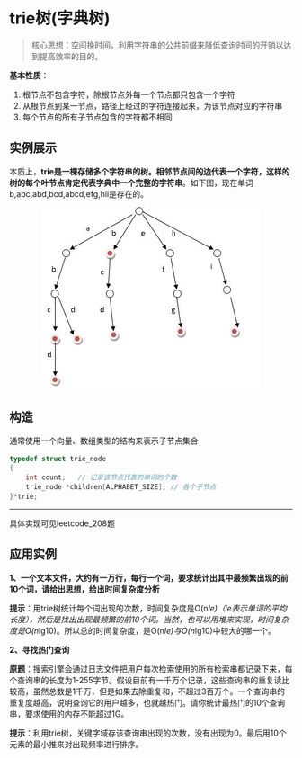# trie树(字典树)
> 核心思想：空间换时间，利用字符串的公共前缀来降低查询时间的开销以达到提高效率的目的。

**基本性质**：
1. 根节点不包含字符，除根节点外每一个节点都只包含一个字符
2. 从根节点到某一节点，路径上经过的字符连接起来，为该节点对应的字符串
3. 每个节点的所有子节点包含的字符都不相同



## 实例展示
本质上，**trie是一棵存储多个字符串的树。相邻节点间的边代表一个字符，这样的树的每个叶节点肯定代表字典中一个完整的字符串**。如下图，现在单词b,abc,abd,bcd,abcd,efg,hii是存在的。
<div style="text-align: center">
<img src="trie1.jpg"/>
</div>

## 构造
通常使用一个向量、数组类型的结构来表示子节点集合
```c
typedef struct trie_node
{
    int count;   // 记录该节点代表的单词的个数
    trie_node *children[ALPHABET_SIZE]; // 各个子节点 
}*trie;
```
---
具体实现可见leetcode_208题

## 应用实例
**1、一个文本文件，大约有一万行，每行一个词，要求统计出其中最频繁出现的前10个词，请给出思想，给出时间复杂度分析**

**提示**：用trie树统计每个词出现的次数，时间复杂度是O(n*le)（le表示单词的平均长度），然后是找出出现最频繁的前10个词。当然，也可以用堆来实现，时间复杂度是O(n*lg10)。所以总的时间复杂度，是O(n*le)与O(n*lg10)中较大的哪一个。

**2、寻找热门查询**

**原题**：搜索引擎会通过日志文件把用户每次检索使用的所有检索串都记录下来，每个查询串的长度为1-255字节。假设目前有一千万个记录，这些查询串的重复读比较高，虽然总数是1千万，但是如果去除重复和，不超过3百万个。一个查询串的重复度越高，说明查询它的用户越多，也就越热门。请你统计最热门的10个查询串，要求使用的内存不能超过1G。

**提示**：利用trie树，关键字域存该查询串出现的次数，没有出现为0。最后用10个元素的最小推来对出现频率进行排序。
